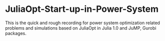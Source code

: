 # JuliaOpt-Start-up-in-Power-System
This is the quick and rough recording for power system optimization related problems and simulations based on JuliaOpt in Julia 1.0 and JuMP, Gurobi packages. 
